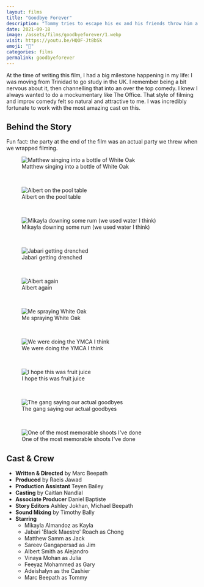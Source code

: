 ```yaml
---
layout: films
title: "Goodbye Forever"
description: "Tommy tries to escape his ex and his friends throw him a party."
date: 2021-09-18
image: /assets/films/goodbyeforever/1.webp
visit: https://youtu.be/HQOF-Jt8bSk
emoji: "🎉"
categories: films
permalink: goodbyeforever
---
```


At the time of writing this film, I had a big milestone happening in my life: I was moving from Trinidad to go study in the UK.
I remember being a bit nervous about it, then channelling that into an over the top comedy.
I knew I always wanted to do a mockumentary like The Office.
That style of filming and improv comedy felt so natural and attractive to me.
I was incredibly fortunate to work with the most amazing cast on this.

## Behind the Story

Fun fact: the party at the end of the film was an actual party we threw when we wrapped filming.

<figure>
  <img src="assets/films/goodbyeforever/2.webp" alt="Matthew singing into a bottle of White Oak">
  <figcaption>Matthew singing into a bottle of White Oak</figcaption>
</figure>
<br>
<figure>
  <img src="assets/films/goodbyeforever/3.webp" alt="Albert on the pool table">
  <figcaption>Albert on the pool table</figcaption>
</figure>
<br>
<figure>
  <img src="assets/films/goodbyeforever/4.webp" alt="Mikayla downing some rum (we used water I think)">
  <figcaption>Mikayla downing some rum (we used water I think)</figcaption>
</figure>
<br>
<figure>
  <img src="assets/films/goodbyeforever/5.webp" alt="Jabari getting drenched">
  <figcaption>Jabari getting drenched</figcaption>
</figure>
<br>
<figure>
  <img src="assets/films/goodbyeforever/6.webp" alt="Albert again">
  <figcaption>Albert again</figcaption>
</figure>
<br>
<figure>
  <img src="assets/films/goodbyeforever/7.webp" alt="Me spraying White Oak">
  <figcaption>Me spraying White Oak</figcaption>
</figure>
<br>
<figure>
  <img src="assets/films/goodbyeforever/8.webp" alt="We were doing the YMCA I think">
  <figcaption>We were doing the YMCA I think</figcaption>
</figure>
<br>
<figure>
  <img src="assets/films/goodbyeforever/9.webp" alt="I hope this was fruit juice">
  <figcaption>I hope this was fruit juice</figcaption>
</figure>
<br>
<figure>
  <img src="assets/films/goodbyeforever/10.webp" alt="The gang saying our actual goodbyes">
  <figcaption>The gang saying our actual goodbyes</figcaption>
</figure>
<br>
<figure>
  <img src="assets/films/goodbyeforever/11.webp" alt="One of the most memorable shoots I've done">
  <figcaption>One of the most memorable shoots I've done</figcaption>
</figure>

## Cast & Crew

- **Written & Directed** by Marc Beepath 
- **Produced** by Raeis Jawad 
- **Production Assistant** Teyen Bailey 
- **Casting** by Caitlan Nandlal 
- **Associate Producer** Daniel Baptiste
- **Story Editors** Ashley Jokhan, Michael Beepath 
- **Sound Mixing** by Timothy Bally 
- **Starring**
    - Mikayla Almandoz as Kayla 
    - Jabari 'Black Maestro' Roach as Chong
    - Matthew Samm as Jack 
    - Sareev Gangapersad as Jim 
    - Albert Smith as Alejandro 
    - Vinaya Mohan as Julia 
    - Feeyaz Mohammed as Gary 
    - Adeishalyn as the Cashier 
    - Marc Beepath as Tommy
